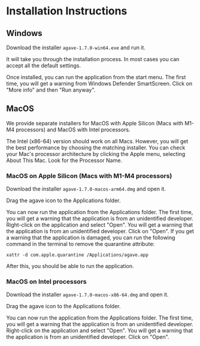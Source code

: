 # Installation Instructions

## Windows

Download the installer `agave-1.7.0-win64.exe` and run it.

It will take you through the installation process. In most cases you can accept all the default settings.

Once installed, you can run the application from the start menu.
The first time, you will get a warning from Windows Defender SmartScreen. Click on "More info" and then "Run anyway".

## MacOS

We provide separate installers for MacOS with Apple Silicon (Macs with M1-M4 processors) and MacOS with Intel processors.

The Intel (x86-64) version should work on all Macs. However, you will get the best performance by choosing the matching installer. You can check your Mac's processor architecture by clicking the Apple menu, selecting About This Mac. Look for the Processor Name.

### MacOS on Apple Silicon (Macs with M1-M4 processors)

Download the installer `agave-1.7.0-macos-arm64.dmg` and open it.

Drag the agave icon to the Applications folder.

You can now run the application from the Applications folder.
The first time, you will get a warning that the application is from an unidentified developer. Right-click on the application and select "Open". You will get a warning that the application is from an unidentified developer. Click on "Open".
If you get a warning that the application is damaged, you can run the following command in the terminal to remove the quarantine attribute:

```
xattr -d com.apple.quarantine /Applications/agave.app
```

After this, you should be able to run the application.

### MacOS on Intel processors

Download the installer `agave-1.7.0-macos-x86-64.dmg` and open it.

Drag the agave icon to the Applications folder.

You can now run the application from the Applications folder.
The first time, you will get a warning that the application is from an unidentified developer. Right-click on the application and select "Open". You will get a warning that the application is from an unidentified developer. Click on "Open".
